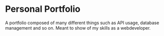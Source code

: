 # Personal Portfolio

A portfolio composed of many different things such as API usage, database management and so on. Meant to show of my skills as a webdeveloper.
